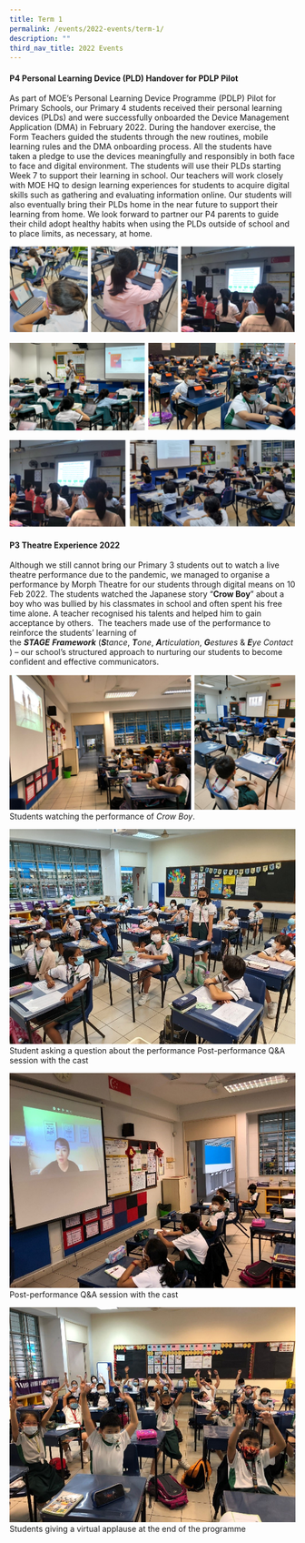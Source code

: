 ```yaml
---
title: Term 1
permalink: /events/2022-events/term-1/
description: ""
third_nav_title: 2022 Events
---
```

#### **P4 Personal Learning Device (PLD) Handover for PDLP Pilot**  
  

As part of MOE’s Personal Learning Device Programme (PDLP) Pilot for Primary Schools, our Primary 4 students received their personal learning devices (PLDs) and were successfully onboarded the Device Management Application (DMA) in February 2022. During the handover exercise, the Form Teachers guided the students through the new routines, mobile learning rules and the DMA onboarding process. All the students have taken a pledge to use the devices meaningfully and responsibly in both face to face and digital environment. The students will use their PLDs starting Week 7 to support their learning in school. Our teachers will work closely with MOE HQ to design learning experiences for students to acquire digital skills such as gathering and evaluating information online. Our students will also eventually bring their PLDs home in the near future to support their learning from home. We look forward to partner our P4 parents to guide their child adopt healthy habits when using the PLDs outside of school and to place limits, as necessary, at home.

![P4 Personal Learning Device (PLD) Handover for PDLP Pilot](/images/Term1-1.png)

![P4 Personal Learning Device (PLD) Handover for PDLP Pilot](/images/Term1-2.png)

![P4 Personal Learning Device (PLD) Handover for PDLP Pilot](/images/Term1-3.png)

#### **P3 Theatre Experience 2022**

Although we still cannot bring our Primary 3 students out to watch a live theatre performance due to the pandemic, we managed to organise a performance by Morph Theatre for our students through digital means on 10 Feb 2022. The students watched the Japanese story “**Crow Boy**” about a boy who was bullied by his classmates in school and often spent his free time alone. A teacher recognised his talents and helped him to gain acceptance by others.  The teachers made use of the performance to reinforce the students’ learning of the **_STAGE_** **_Framework_** (**_S_**_tance_, **_T_**_one_, **_A_**_rticulation_, **_G_**_estures_ & **_E_**_ye_ _Contact_) – our school’s structured approach to nurturing our students to become confident and effective communicators. 

![Students watching the performance of Crow Boy.](/images/Term1-4.png)
Students watching the performance of _Crow Boy_.

![Student asking a question about the performance](/images/Term1-5.jpg)
Student asking a question about the performance Post-performance Q&A session with the cast

![Post-performance Q&A session with the cast](/images/Term1-6.jpg)
Post-performance Q&A session with the cast

![Students giving a virtual applause at the end of the programme](/images/Term1-7.jpg)
Students giving a virtual applause at the end of the programme